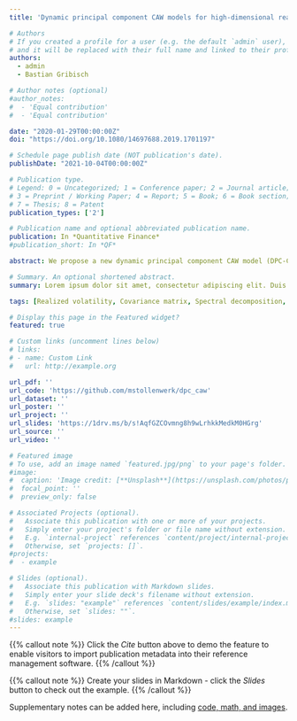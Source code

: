 ```yaml
---
title: 'Dynamic principal component CAW models for high-dimensional realized covariance matrices'

# Authors
# If you created a profile for a user (e.g. the default `admin` user), write the username (folder name) here
# and it will be replaced with their full name and linked to their profile.
authors:
  - admin
  - Bastian Gribisch

# Author notes (optional)
#author_notes:
#  - 'Equal contribution'
#  - 'Equal contribution'

date: "2020-01-29T00:00:00Z"
doi: "https://doi.org/10.1080/14697688.2019.1701197"

# Schedule page publish date (NOT publication's date).
publishDate: "2021-10-04T00:00:00Z"

# Publication type.
# Legend: 0 = Uncategorized; 1 = Conference paper; 2 = Journal article;
# 3 = Preprint / Working Paper; 4 = Report; 5 = Book; 6 = Book section;
# 7 = Thesis; 8 = Patent
publication_types: ['2']

# Publication name and optional abbreviated publication name.
publication: In *Quantitative Finance*
#publication_short: In *QF*

abstract: We propose a new dynamic principal component CAW model (DPC-CAW) for time-series of high-dimensional realized covariance matrices of asset returns (up to 100 assets). The model performs a spectral decomposition of the scale matrix of a central Wishart distribution and assumes independent dynamics for the principal components' variances and the eigenvector processes. A three-step estimation procedure makes the model applicable to high-dimensional covariance matrices. We analyze the finite sample properties of the estimation approach and provide an empirical application to realized covariance matrices for 100 assets. The DPC-CAW model has particularly good forecasting properties and outperforms its competitors for realized covariance matrices.

# Summary. An optional shortened abstract.
summary: Lorem ipsum dolor sit amet, consectetur adipiscing elit. Duis posuere tellus ac convallis placerat. Proin tincidunt magna sed ex sollicitudin condimentum.

tags: [Realized volatility, Covariance matrix, Spectral decomposition, Time-series models]

# Display this page in the Featured widget?
featured: true

# Custom links (uncomment lines below)
# links:
# - name: Custom Link
#   url: http://example.org

url_pdf: ''
url_code: 'https://github.com/mstollenwerk/dpc_caw'
url_dataset: ''
url_poster: ''
url_project: ''
url_slides: 'https://1drv.ms/b/s!AqfGZCOvmng8h9wLrhkkMedkM0HGrg'
url_source: ''
url_video: ''

# Featured image
# To use, add an image named `featured.jpg/png` to your page's folder.
#image:
#  caption: 'Image credit: [**Unsplash**](https://unsplash.com/photos/pLCdAaMFLTE)'
#  focal_point: ''
#  preview_only: false

# Associated Projects (optional).
#   Associate this publication with one or more of your projects.
#   Simply enter your project's folder or file name without extension.
#   E.g. `internal-project` references `content/project/internal-project/index.md`.
#   Otherwise, set `projects: []`.
#projects:
#  - example

# Slides (optional).
#   Associate this publication with Markdown slides.
#   Simply enter your slide deck's filename without extension.
#   E.g. `slides: "example"` references `content/slides/example/index.md`.
#   Otherwise, set `slides: ""`.
#slides: example
---
```


{{% callout note %}}
Click the _Cite_ button above to demo the feature to enable visitors to import publication metadata into their reference management software.
{{% /callout %}}

{{% callout note %}}
Create your slides in Markdown - click the _Slides_ button to check out the example.
{{% /callout %}}

Supplementary notes can be added here, including [code, math, and images](https://wowchemy.com/docs/writing-markdown-latex/).
